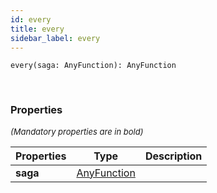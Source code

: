 ```yaml
---
id: every
title: every
sidebar_label: every
---
```


```tsx
every(saga: AnyFunction): AnyFunction
```
<br/>



### Properties

<font size="2"><i>(Mandatory properties are in bold)</i></font>

| Properties | Type | Description |
| --------- | ---- | ----------- |
| **saga** | [AnyFunction](/framework-api/types/AnyFunction.md) |  |
